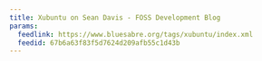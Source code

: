 ```yaml
---
title: Xubuntu on Sean Davis - FOSS Development Blog
params:
  feedlink: https://www.bluesabre.org/tags/xubuntu/index.xml
  feedid: 67b6a63f83f5d7624d209afb55c1d43b
---
```


